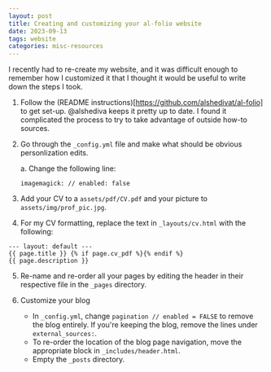 ```yaml
---
layout: post
title: Creating and customizing your al-folio website
date: 2023-09-13
tags: website
categories: misc-resources
---
```


I recently had to re-create my website, and it was difficult enough to remember how I customized it that I thought it would be useful to write down the steps I took.


1. Follow the (README instructions)[https://github.com/alshedivat/al-folio] to get set-up. @alshediva keeps it pretty up to date. I found it complicated the process to try to take advantage of outside how-to sources. 

2. Go through the `_config.yml` file and make what should be obvious personlization edits.

   a. Change the following line:

   ```
   imagemagick: // enabled: false
   ```

3. Add your CV to a `assets/pdf/CV.pdf` and your picture to `assets/img/prof_pic.jpg`.

4. For my CV formatting, replace the text in `_layouts/cv.html` with the following:

```
--- layout: default ---
{{ page.title }} {% if page.cv_pdf %}{% endif %}
{{ page.description }}
```

5. Re-name and re-order all your pages by editing the header in their respective file in the `_pages` directory.

6. Customize your blog

   - In `_config.yml`, change `pagination // enabled = FALSE` to remove the blog entirely. If you're keeping the blog, remove the lines under `external_sources:`.
   - To re-order the location of the blog page navigation, move the appropriate block in `_includes/header.html`.
   - Empty the `_posts` directory.